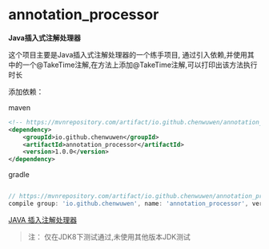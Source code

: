 # annotation_processor
**Java插入式注解处理器**

这个项目主要是Java插入式注解处理器的一个练手项目,
通过引入依赖,并使用其中的一个@TakeTime注解,在方法上添加@TakeTime注解,可以打印出该方法执行时长

添加依赖：

maven
```xml
<!-- https://mvnrepository.com/artifact/io.github.chenwuwen/annotation_processor -->
<dependency>
    <groupId>io.github.chenwuwen</groupId>
    <artifactId>annotation_processor</artifactId>
    <version>1.0.0</version>
</dependency>

```

gradle

```groovy

// https://mvnrepository.com/artifact/io.github.chenwuwen/annotation_processor
compile group: 'io.github.chenwuwen', name: 'annotation_processor', version: '1.0.0'

```

[JAVA 插入注解处理器](https://www.cnblogs.com/kanyun/p/11541826.html)


> 注： 仅在JDK8下测试通过,未使用其他版本JDK测试